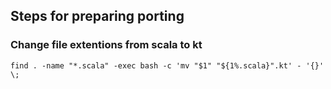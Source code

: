 ## Steps for preparing porting
### Change file extentions from scala to kt
```
find . -name "*.scala" -exec bash -c 'mv "$1" "${1%.scala}".kt' - '{}' \;
```

